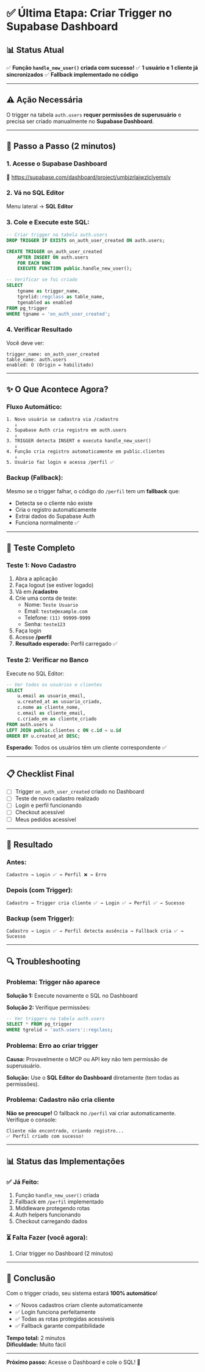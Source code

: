 # ✅ Última Etapa: Criar Trigger no Supabase Dashboard

## 📊 Status Atual

✅ **Função `handle_new_user()` criada com sucesso!**
✅ **1 usuário e 1 cliente já sincronizados**
✅ **Fallback implementado no código**

---

## ⚠️ Ação Necessária

O trigger na tabela `auth.users` **requer permissões de superusuário** e precisa ser criado manualmente no **Supabase Dashboard**.

---

## 🚀 Passo a Passo (2 minutos)

### **1. Acesse o Supabase Dashboard**

🔗 https://supabase.com/dashboard/project/umbjzrlajwzlclyemslv

### **2. Vá no SQL Editor**

Menu lateral → **SQL Editor**

### **3. Cole e Execute este SQL:**

```sql
-- Criar trigger na tabela auth.users
DROP TRIGGER IF EXISTS on_auth_user_created ON auth.users;

CREATE TRIGGER on_auth_user_created
    AFTER INSERT ON auth.users
    FOR EACH ROW
    EXECUTE FUNCTION public.handle_new_user();

-- Verificar se foi criado
SELECT 
    tgname as trigger_name,
    tgrelid::regclass as table_name,
    tgenabled as enabled
FROM pg_trigger 
WHERE tgname = 'on_auth_user_created';
```

### **4. Verificar Resultado**

Você deve ver:

```
trigger_name: on_auth_user_created
table_name: auth.users
enabled: O (Origin = habilitado)
```

---

## ✨ O Que Acontece Agora?

### **Fluxo Automático:**

```
1. Novo usuário se cadastra via /cadastro
   ↓
2. Supabase Auth cria registro em auth.users
   ↓
3. TRIGGER detecta INSERT e executa handle_new_user()
   ↓
4. Função cria registro automaticamente em public.clientes
   ↓
5. Usuário faz login e acessa /perfil ✅
```

### **Backup (Fallback):**

Mesmo se o trigger falhar, o código do `/perfil` tem um **fallback** que:
- Detecta se o cliente não existe
- Cria o registro automaticamente
- Extrai dados do Supabase Auth
- Funciona normalmente ✅

---

## 🧪 Teste Completo

### **Teste 1: Novo Cadastro**

1. Abra a aplicação
2. Faça logout (se estiver logado)
3. Vá em **/cadastro**
4. Crie uma conta de teste:
   - Nome: `Teste Usuario`
   - Email: `teste@example.com`
   - Telefone: `(11) 99999-9999`
   - Senha: `teste123`
5. Faça login
6. Acesse **/perfil**
7. **Resultado esperado:** Perfil carregado ✅

### **Teste 2: Verificar no Banco**

Execute no SQL Editor:

```sql
-- Ver todos os usuários e clientes
SELECT 
    u.email as usuario_email,
    u.created_at as usuario_criado,
    c.nome as cliente_nome,
    c.email as cliente_email,
    c.criado_em as cliente_criado
FROM auth.users u
LEFT JOIN public.clientes c ON c.id = u.id
ORDER BY u.created_at DESC;
```

**Esperado:** Todos os usuários têm um cliente correspondente ✅

---

## 📋 Checklist Final

- [ ] Trigger `on_auth_user_created` criado no Dashboard
- [ ] Teste de novo cadastro realizado
- [ ] Login e perfil funcionando
- [ ] Checkout acessível
- [ ] Meus pedidos acessível

---

## 🎯 Resultado

### **Antes:**
```
Cadastro → Login ✅ → Perfil ❌ → Erro
```

### **Depois (com Trigger):**
```
Cadastro → Trigger cria cliente ✅ → Login ✅ → Perfil ✅ → Sucesso
```

### **Backup (sem Trigger):**
```
Cadastro → Login ✅ → Perfil detecta ausência → Fallback cria ✅ → Sucesso
```

---

## 🔍 Troubleshooting

### **Problema: Trigger não aparece**

**Solução 1:** Execute novamente o SQL no Dashboard

**Solução 2:** Verifique permissões:
```sql
-- Ver triggers na tabela auth.users
SELECT * FROM pg_trigger 
WHERE tgrelid = 'auth.users'::regclass;
```

### **Problema: Erro ao criar trigger**

**Causa:** Provavelmente o MCP ou API key não tem permissão de superusuário.

**Solução:** Use o **SQL Editor do Dashboard** diretamente (tem todas as permissões).

### **Problema: Cadastro não cria cliente**

**Não se preocupe!** O fallback no `/perfil` vai criar automaticamente. Verifique o console:
```
Cliente não encontrado, criando registro...
✅ Perfil criado com sucesso!
```

---

## 📊 Status das Implementações

### ✅ **Já Feito:**
1. Função `handle_new_user()` criada
2. Fallback em `/perfil` implementado
3. Middleware protegendo rotas
4. Auth helpers funcionando
5. Checkout carregando dados

### ⏳ **Falta Fazer (você agora):**
1. Criar trigger no Dashboard (2 minutos)

---

## 🎉 Conclusão

Com o trigger criado, seu sistema estará **100% automático**!

- ✅ Novos cadastros criam cliente automaticamente
- ✅ Login funciona perfeitamente
- ✅ Todas as rotas protegidas acessíveis
- ✅ Fallback garante compatibilidade

**Tempo total:** 2 minutos  
**Dificuldade:** Muito fácil

---

**Próximo passo:** Acesse o Dashboard e cole o SQL! 🚀
